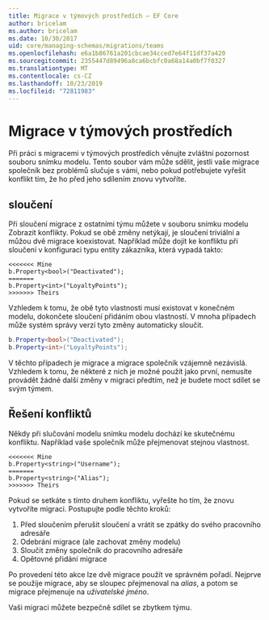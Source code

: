 ```yaml
---
title: Migrace v týmových prostředích – EF Core
author: bricelam
ms.author: bricelam
ms.date: 10/30/2017
uid: core/managing-schemas/migrations/teams
ms.openlocfilehash: e6a1b86761a201cbcae34cced7e64f11df37a420
ms.sourcegitcommit: 2355447d89496a8ca6bcbfc0a68a14a0bf7f0327
ms.translationtype: MT
ms.contentlocale: cs-CZ
ms.lasthandoff: 10/23/2019
ms.locfileid: "72811983"
---
```

# <a name="migrations-in-team-environments"></a>Migrace v týmových prostředích

Při práci s migracemi v týmových prostředích věnujte zvláštní pozornost souboru snímku modelu. Tento soubor vám může sdělit, jestli vaše migrace společník bez problémů slučuje s vámi, nebo pokud potřebujete vyřešit konflikt tím, že ho před jeho sdílením znovu vytvoříte.

## <a name="merging"></a>sloučení

Při sloučení migrace z ostatními týmu můžete v souboru snímku modelu Zobrazit konflikty. Pokud se obě změny netýkají, je sloučení triviální a můžou dvě migrace koexistovat. Například může dojít ke konfliktu při sloučení v konfiguraci typu entity zákazníka, která vypadá takto:

    <<<<<<< Mine
    b.Property<bool>("Deactivated");
    =======
    b.Property<int>("LoyaltyPoints");
    >>>>>>> Theirs

Vzhledem k tomu, že obě tyto vlastnosti musí existovat v konečném modelu, dokončete sloučení přidáním obou vlastností. V mnoha případech může systém správy verzí tyto změny automaticky sloučit.

``` csharp
b.Property<bool>("Deactivated");
b.Property<int>("LoyaltyPoints");
```

V těchto případech je migrace a migrace společník vzájemně nezávislá. Vzhledem k tomu, že některé z nich je možné použít jako první, nemusíte provádět žádné další změny v migraci předtím, než je budete moct sdílet se svým týmem.

## <a name="resolving-conflicts"></a>Řešení konfliktů

Někdy při slučování modelu snímku modelu dochází ke skutečnému konfliktu. Například vaše společník může přejmenovat stejnou vlastnost.

    <<<<<<< Mine
    b.Property<string>("Username");
    =======
    b.Property<string>("Alias");
    >>>>>>> Theirs

Pokud se setkáte s tímto druhem konfliktu, vyřešte ho tím, že znovu vytvoříte migraci. Postupujte podle těchto kroků:

1. Před sloučením přerušit sloučení a vrátit se zpátky do svého pracovního adresáře
2. Odebrání migrace (ale zachovat změny modelu)
3. Sloučit změny společník do pracovního adresáře
4. Opětovné přidání migrace

Po provedení této akce lze dvě migrace použít ve správném pořadí. Nejprve se použije migrace, aby se sloupec přejmenoval na *alias*, a potom se migrace přejmenuje na *uživatelské jméno*.

Vaši migraci můžete bezpečně sdílet se zbytkem týmu.
